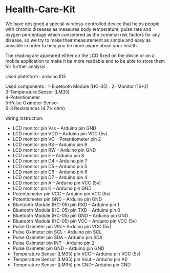 # Health-Care-Kit 
We have designed a special wireless-controlled device that helps people with chronic diseases as  measures body temperature, pulse rate and oxygen percentage which considered as the common risk factors for any disease, so we try to make their measurement as simple and easy as possible in order to help you be more aware about your health. 

The reading are appeared either on the LCD fixed on the divice or on a mobile application to make it be more readable and to be able to store them for further analysis .

Used plateform : arduino IDE  

Used components : 
1-Bluetooth Module (HC-05)                                   .
2- Monitor (16*2)                    
3-Temperature Sensor (LM35)                                    
4-Potentiometer   
5-Pulse Oximeter Sensor                                      
6-3 Resistances (4.7 k ohm)  

wiring instruction:
-	LCD monitor pin Vss – Arduino pin GND 
-	LCD monitor pin VDD – Arduino pin VCC (5v)
-	LCD monitor pin VO – Potentiometer pin 2
-	LCD monitor pin RS – Arduino pin 9 
-	LCD monitor pin RW – Arduino pin GND
-	LCD monitor pin E – Arduino pin 8 
-	LCD monitor pin D4 – Arduino pin 7
-	LCD monitor pin D5 – Arduino pin 5
-	LCD monitor pin D6 – Arduino pin 6
-	LCD monitor pin D7 – Arduino pin 4
-	LCD monitor pin A – Arduino pin VCC (5v)
-	LCD monitor pin K – Arduino pin GND
-	Potentiometer pin VCC – Arduino pin VCC (5v) 
-	Potentiometer pin GND – Arduino pin GND 
-	Bluetooth Module (HC-05) pin RXD – Arduino pin 1 
-	Bluetooth Module (HC-05) pin TXD – Arduino pin 0 
-	Bluetooth Module (HC-05) pin GND – Arduino pin GND 
-	Bluetooth Module (HC-05) pin VCC – Arduino pin VCC (5v) 
-	Pulse Oximeter pin VIN – Arduino pin VCC (5v)
-	Pulse Oximeter pin SCL – Arduino pin SCL
-	Pulse Oximeter pin SDA – Arduino pin SDA
-	Pulse Oximeter pin INT – Arduino pin 2
-	Pulse Oximeter pin GND – Arduino pin GND 
-	Temperature Sensor (LM35) pin VCC – Arduino pin VCC (5v) 
-	Temperature Sensor (LM35) pin Vout – Arduino pin A0 
-	Temperature Sensor (LM35) pin GND– Arduino pin GND  



